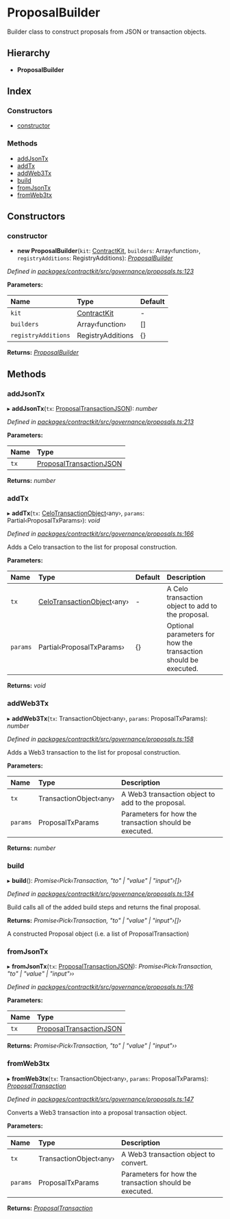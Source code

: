 # ProposalBuilder

Builder class to construct proposals from JSON or transaction objects.

## Hierarchy

* **ProposalBuilder**

## Index

### Constructors

* [constructor](../classes/_governance_proposals_.proposalbuilder.md#constructor)

### Methods

* [addJsonTx](../classes/_governance_proposals_.proposalbuilder.md#addjsontx)
* [addTx](../classes/_governance_proposals_.proposalbuilder.md#addtx)
* [addWeb3Tx](../classes/_governance_proposals_.proposalbuilder.md#addweb3tx)
* [build](../classes/_governance_proposals_.proposalbuilder.md#build)
* [fromJsonTx](../classes/_governance_proposals_.proposalbuilder.md#fromjsontx)
* [fromWeb3tx](../classes/_governance_proposals_.proposalbuilder.md#fromweb3tx)

## Constructors

### constructor

+ **new ProposalBuilder**\(`kit`: [ContractKit](../classes/_kit_.contractkit.md), `builders`: Array‹function›, `registryAdditions`: RegistryAdditions\): [_ProposalBuilder_](../classes/_governance_proposals_.proposalbuilder.md)

_Defined in_ [_packages/contractkit/src/governance/proposals.ts:123_](https://github.com/celo-org/celo-monorepo/blob/master/packages/contractkit/src/governance/proposals.ts#L123)

**Parameters:**

| Name | Type | Default |
| :--- | :--- | :--- |
| `kit` | [ContractKit](../classes/_kit_.contractkit.md) | - |
| `builders` | Array‹function› | \[\] |
| `registryAdditions` | RegistryAdditions | {} |

**Returns:** [_ProposalBuilder_](../classes/_governance_proposals_.proposalbuilder.md)

## Methods

### addJsonTx

▸ **addJsonTx**\(`tx`: [ProposalTransactionJSON](../interfaces/_governance_proposals_.proposaltransactionjson.md)\): _number_

_Defined in_ [_packages/contractkit/src/governance/proposals.ts:213_](https://github.com/celo-org/celo-monorepo/blob/master/packages/contractkit/src/governance/proposals.ts#L213)

**Parameters:**

| Name | Type |
| :--- | :--- |
| `tx` | [ProposalTransactionJSON](../interfaces/_governance_proposals_.proposaltransactionjson.md) |

**Returns:** _number_

### addTx

▸ **addTx**\(`tx`: [CeloTransactionObject](../classes/_wrappers_basewrapper_.celotransactionobject.md)‹any›, `params`: Partial‹ProposalTxParams›\): _void_

_Defined in_ [_packages/contractkit/src/governance/proposals.ts:166_](https://github.com/celo-org/celo-monorepo/blob/master/packages/contractkit/src/governance/proposals.ts#L166)

Adds a Celo transaction to the list for proposal construction.

**Parameters:**

| Name | Type | Default | Description |
| :--- | :--- | :--- | :--- |
| `tx` | [CeloTransactionObject](../classes/_wrappers_basewrapper_.celotransactionobject.md)‹any› | - | A Celo transaction object to add to the proposal. |
| `params` | Partial‹ProposalTxParams› | {} | Optional parameters for how the transaction should be executed. |

**Returns:** _void_

### addWeb3Tx

▸ **addWeb3Tx**\(`tx`: TransactionObject‹any›, `params`: ProposalTxParams\): _number_

_Defined in_ [_packages/contractkit/src/governance/proposals.ts:158_](https://github.com/celo-org/celo-monorepo/blob/master/packages/contractkit/src/governance/proposals.ts#L158)

Adds a Web3 transaction to the list for proposal construction.

**Parameters:**

| Name | Type | Description |
| :--- | :--- | :--- |
| `tx` | TransactionObject‹any› | A Web3 transaction object to add to the proposal. |
| `params` | ProposalTxParams | Parameters for how the transaction should be executed. |

**Returns:** _number_

### build

▸ **build**\(\): _Promise‹Pick‹Transaction, "to" \| "value" \| "input"›\[\]›_

_Defined in_ [_packages/contractkit/src/governance/proposals.ts:134_](https://github.com/celo-org/celo-monorepo/blob/master/packages/contractkit/src/governance/proposals.ts#L134)

Build calls all of the added build steps and returns the final proposal.

**Returns:** _Promise‹Pick‹Transaction, "to" \| "value" \| "input"›\[\]›_

A constructed Proposal object \(i.e. a list of ProposalTransaction\)

### fromJsonTx

▸ **fromJsonTx**\(`tx`: [ProposalTransactionJSON](../interfaces/_governance_proposals_.proposaltransactionjson.md)\): _Promise‹Pick‹Transaction, "to" \| "value" \| "input"››_

_Defined in_ [_packages/contractkit/src/governance/proposals.ts:176_](https://github.com/celo-org/celo-monorepo/blob/master/packages/contractkit/src/governance/proposals.ts#L176)

**Parameters:**

| Name | Type |
| :--- | :--- |
| `tx` | [ProposalTransactionJSON](../interfaces/_governance_proposals_.proposaltransactionjson.md) |

**Returns:** _Promise‹Pick‹Transaction, "to" \| "value" \| "input"››_

### fromWeb3tx

▸ **fromWeb3tx**\(`tx`: TransactionObject‹any›, `params`: ProposalTxParams\): [_ProposalTransaction_](_wrappers_governance_.md#proposaltransaction)

_Defined in_ [_packages/contractkit/src/governance/proposals.ts:147_](https://github.com/celo-org/celo-monorepo/blob/master/packages/contractkit/src/governance/proposals.ts#L147)

Converts a Web3 transaction into a proposal transaction object.

**Parameters:**

| Name | Type | Description |
| :--- | :--- | :--- |
| `tx` | TransactionObject‹any› | A Web3 transaction object to convert. |
| `params` | ProposalTxParams | Parameters for how the transaction should be executed. |

**Returns:** [_ProposalTransaction_](_wrappers_governance_.md#proposaltransaction)

